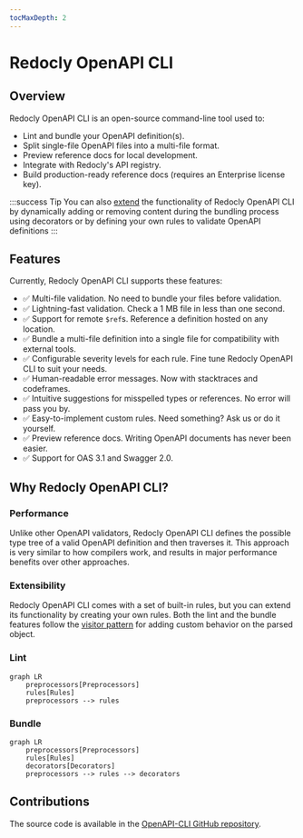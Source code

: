 ```yaml
---
tocMaxDepth: 2
---
```


# Redocly OpenAPI CLI

## Overview

Redocly OpenAPI CLI is an open-source command-line tool used to:

- Lint and bundle your OpenAPI definition(s).
- Split single-file OpenAPI files into a multi-file format.
- Preview reference docs for local development.
- Integrate with Redocly's API registry.
- Build production-ready reference docs (requires an Enterprise license key).

:::success Tip
You can also [extend](custom-rules.md) the functionality of Redocly OpenAPI CLI by dynamically adding
or removing content during the bundling process using decorators or by defining your own rules to validate OpenAPI definitions
:::

## Features

Currently, Redocly OpenAPI CLI supports these features:

- ✅ Multi-file validation. No need to bundle your files before validation.
- ✅ Lightning-fast validation. Check a 1 MB file in less than one second.
- ✅ Support for remote `$ref`s. Reference a definition hosted on any location.
- ✅ Bundle a multi-file definition into a single file for compatibility with external tools.
- ✅ Configurable severity levels for each rule. Fine tune Redocly OpenAPI CLI to suit your needs.
- ✅ Human-readable error messages. Now with stacktraces and codeframes.
- ✅ Intuitive suggestions for misspelled types or references. No error will pass you by.
- ✅ Easy-to-implement custom rules. Need something? Ask us or do it yourself.
- ✅ Preview reference docs. Writing OpenAPI documents has never been easier.
- ✅ Support for OAS 3.1 and Swagger 2.0.

## Why Redocly OpenAPI CLI?

### Performance

Unlike other OpenAPI validators, Redocly OpenAPI CLI defines the possible type tree of a valid OpenAPI definition and then traverses it. This approach is very similar to how compilers work, and results in major performance benefits over other approaches.

### Extensibility

Redocly OpenAPI CLI comes with a set of built-in rules, but you can extend its functionality by creating your own rules. Both the lint and the bundle features follow the [visitor pattern](https://en.wikipedia.org/wiki/Visitor_pattern) for adding custom behavior on the parsed object.


### Lint

```mermaid
graph LR
    preprocessors[Preprocessors]
    rules[Rules]
    preprocessors --> rules
```

### Bundle

```mermaid
graph LR
    preprocessors[Preprocessors]
    rules[Rules]
    decorators[Decorators]
    preprocessors --> rules --> decorators
```

## Contributions

The source code is available in the [OpenAPI-CLI GitHub repository](https://github.com/Redocly/openapi-cli).
